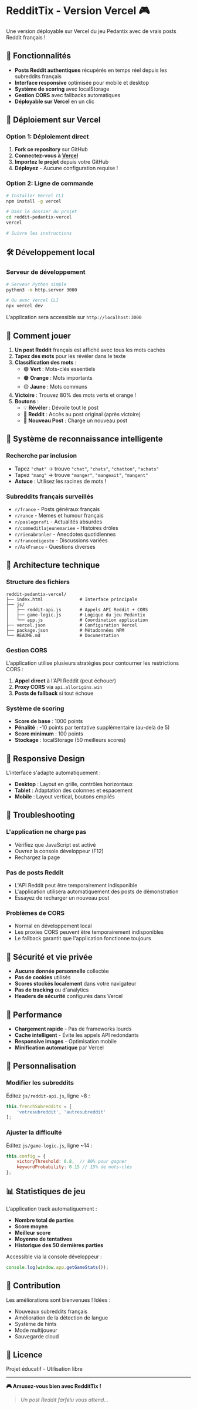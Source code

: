 # RedditTix - Version Vercel 🎮

Une version déployable sur Vercel du jeu Pedantix avec de vrais posts Reddit français !

## 🌟 Fonctionnalités

- **Posts Reddit authentiques** récupérés en temps réel depuis les subreddits français
- **Interface responsive** optimisée pour mobile et desktop
- **Système de scoring** avec localStorage
- **Gestion CORS** avec fallbacks automatiques
- **Déployable sur Vercel** en un clic

## 🚀 Déploiement sur Vercel

### Option 1: Déploiement direct

1. **Fork ce repository** sur GitHub
2. **Connectez-vous à [Vercel](https://vercel.com)**
3. **Importez le projet** depuis votre GitHub
4. **Déployez** - Aucune configuration requise !

### Option 2: Ligne de commande

```bash
# Installer Vercel CLI
npm install -g vercel

# Dans le dossier du projet
cd reddit-pedantix-vercel
vercel

# Suivre les instructions
```

## 🛠️ Développement local

### Serveur de développement

```bash
# Serveur Python simple
python3 -m http.server 3000

# Ou avec Vercel CLI
npx vercel dev
```

L'application sera accessible sur `http://localhost:3000`

## 🎯 Comment jouer

1. **Un post Reddit** français est affiché avec tous les mots cachés
2. **Tapez des mots** pour les révéler dans le texte
3. **Classification des mots** :
   - 🟢 **Vert** : Mots-clés essentiels
   - 🟠 **Orange** : Mots importants  
   - 🟡 **Jaune** : Mots communs
4. **Victoire** : Trouvez 80% des mots verts et orange !
5. **Boutons** :
   - 💡 **Révéler** : Dévoile tout le post
   - 🔗 **Reddit** : Accès au post original (après victoire)
   - 🔄 **Nouveau Post** : Charge un nouveau post

## 🧠 Système de reconnaissance intelligente

### Recherche par inclusion
- Tapez `"chat"` → trouve `"chat"`, `"chats"`, `"chatton"`, `"achats"`
- Tapez `"mang"` → trouve `"manger"`, `"mangeait"`, `"mangent"`
- **Astuce** : Utilisez les racines de mots !

### Subreddits français surveillés
- `r/france` - Posts généraux français
- `r/rance` - Memes et humour français  
- `r/paslegorafi` - Actualités absurdes
- `r/commeditlajeunemariee` - Histoires drôles
- `r/rienabranler` - Anecdotes quotidiennes
- `r/francedigeste` - Discussions variées
- `r/AskFrance` - Questions diverses

## 🔧 Architecture technique

### Structure des fichiers
```
reddit-pedantix-vercel/
├── index.html              # Interface principale
├── js/
│   ├── reddit-api.js       # Appels API Reddit + CORS
│   ├── game-logic.js       # Logique du jeu Pedantix
│   └── app.js              # Coordination application
├── vercel.json             # Configuration Vercel
├── package.json            # Métadonnées NPM
└── README.md               # Documentation
```

### Gestion CORS

L'application utilise plusieurs stratégies pour contourner les restrictions CORS :

1. **Appel direct** à l'API Reddit (peut échouer)
2. **Proxy CORS** via `api.allorigins.win`
3. **Posts de fallback** si tout échoue

### Système de scoring

- **Score de base** : 1000 points
- **Pénalité** : -10 points par tentative supplémentaire (au-delà de 5)
- **Score minimum** : 100 points
- **Stockage** : localStorage (50 meilleurs scores)

## 📱 Responsive Design

L'interface s'adapte automatiquement :
- **Desktop** : Layout en grille, contrôles horizontaux
- **Tablet** : Adaptation des colonnes et espacement
- **Mobile** : Layout vertical, boutons empilés

## 🐛 Troubleshooting

### L'application ne charge pas
- Vérifiez que JavaScript est activé
- Ouvrez la console développeur (F12)
- Rechargez la page

### Pas de posts Reddit
- L'API Reddit peut être temporairement indisponible
- L'application utilisera automatiquement des posts de démonstration
- Essayez de recharger un nouveau post

### Problèmes de CORS
- Normal en développement local
- Les proxies CORS peuvent être temporairement indisponibles
- Le fallback garantit que l'application fonctionne toujours

## 🔐 Sécurité et vie privée

- **Aucune donnée personnelle** collectée
- **Pas de cookies** utilisés
- **Scores stockés localement** dans votre navigateur
- **Pas de tracking** ou d'analytics
- **Headers de sécurité** configurés dans Vercel

## 🚀 Performance

- **Chargement rapide** - Pas de frameworks lourds
- **Cache intelligent** - Évite les appels API redondants
- **Responsive images** - Optimisation mobile
- **Minification automatique** par Vercel

## 🎨 Personnalisation

### Modifier les subreddits
Éditez `js/reddit-api.js`, ligne ~8 :
```javascript
this.frenchSubreddits = [
    'votresubreddit', 'autresubreddit'
];
```

### Ajuster la difficulté
Éditez `js/game-logic.js`, ligne ~14 :
```javascript
this.config = {
    victoryThreshold: 0.8,  // 80% pour gagner
    keywordProbability: 0.15 // 15% de mots-clés
};
```

## 📊 Statistiques de jeu

L'application track automatiquement :
- **Nombre total de parties**
- **Score moyen**
- **Meilleur score**
- **Moyenne de tentatives**
- **Historique des 50 dernières parties**

Accessible via la console développeur :
```javascript
console.log(window.app.getGameStats());
```

## 🤝 Contribution

Les améliorations sont bienvenues ! Idées :
- Nouveaux subreddits français
- Amélioration de la détection de langue
- Système de hints
- Mode multijoueur
- Sauvegarde cloud

## 📄 Licence

Projet éducatif - Utilisation libre

---

**🎮 Amusez-vous bien avec RedditTix !**

> *Un post Reddit farfelu vous attend...*